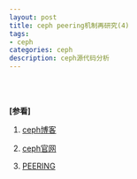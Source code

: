 ```yaml
---
layout: post
title: ceph peering机制再研究(4)
tags:
- ceph
categories: ceph
description: ceph源代码分析
---
```





<!-- more -->










<br />
<br />

**[参看]**

1. [ceph博客](http://aspirer.wang/)

2. [ceph官网](https://docs.ceph.com/en/latest/dev/internals/)

3. [PEERING](https://docs.ceph.com/en/latest/dev/peering/)
<br />
<br />
<br />

